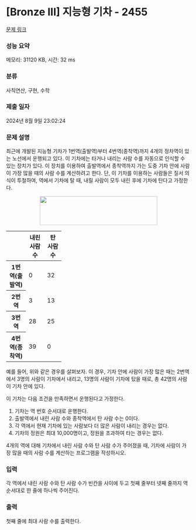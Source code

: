 # [Bronze III] 지능형 기차 - 2455 

[문제 링크](https://www.acmicpc.net/problem/2455) 

### 성능 요약

메모리: 31120 KB, 시간: 32 ms

### 분류

사칙연산, 구현, 수학

### 제출 일자

2024년 8월 9일 23:02:24

### 문제 설명

<p>최근에 개발된 지능형 기차가 1번역(출발역)부터 4번역(종착역)까지 4개의 정차역이 있는 노선에서 운행되고 있다. 이 기차에는 타거나 내리는 사람 수를 자동으로 인식할 수 있는 장치가 있다. 이 장치를 이용하여 출발역에서 종착역까지 가는 도중 기차 안에 사람이 가장 많을 때의 사람 수를 계산하려고 한다. 단, 이 기차를 이용하는 사람들은 질서 의식이 투철하여, 역에서 기차에 탈 때, 내릴 사람이 모두 내린 후에 기차에 탄다고 가정한다.</p>

<p style="text-align: center;"><img alt="" src="https://upload.acmicpc.net/32c10113-d852-4d34-bf7d-b6190c49c783/-/preview/" style="width: 321px; height: 79px;"></p>

<table class="table table-bordered" style="width:30%">
	<thead>
		<tr>
			<th> </th>
			<th>내린 사람 수</th>
			<th>탄 사람 수</th>
		</tr>
	</thead>
	<tbody>
		<tr>
			<th>1번역(출발역)</th>
			<td>0</td>
			<td>32</td>
		</tr>
		<tr>
			<th>2번역</th>
			<td>3</td>
			<td>13</td>
		</tr>
		<tr>
			<th>3번역</th>
			<td>28</td>
			<td>25</td>
		</tr>
		<tr>
			<th>4번역(종착역)</th>
			<td>39</td>
			<td>0</td>
		</tr>
	</tbody>
</table>

<p>예를 들어, 위와 같은 경우를 살펴보자. 이 경우, 기차 안에 사람이 가장 많은 때는 2번역에서 3명의 사람이 기차에서 내리고, 13명의 사람이 기차에 탔을 때로, 총 42명의 사람이 기차 안에 있다.</p>

<p>이 기차는 다음 조건을 만족하면서 운행된다고 가정한다.</p>

<ol>
	<li>기차는 역 번호 순서대로 운행한다.</li>
	<li>출발역에서 내린 사람 수와 종착역에서 탄 사람 수는 0이다.</li>
	<li>각 역에서 현재 기차에 있는 사람보다 더 많은 사람이 내리는 경우는 없다.</li>
	<li>기차의 정원은 최대 10,000명이고, 정원을 초과하여 타는 경우는 없다.</li>
</ol>

<p>4개의 역에 대해 기차에서 내린 사람 수와 탄 사람 수가 주어졌을 때, 기차에 사람이 가장 많을 때의 사람 수를 계산하는 프로그램을 작성하시오.</p>

### 입력 

 <p>각 역에서 내린 사람 수와 탄 사람 수가 빈칸을 사이에 두고 첫째 줄부터 넷째 줄까지 역 순서대로 한 줄에 하나씩 주어진다. </p>

### 출력 

 <p>첫째 줄에 최대 사람 수를 출력한다.  </p>

